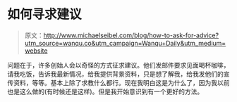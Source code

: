 # 如何寻求建议

> 原文：<http://www.michaelseibel.com/blog/how-to-ask-for-advice?utm_source=wanqu.co&utm_campaign=Wanqu+Daily&utm_medium=website>

问题在于，许多创始人会以奇怪的方式征求建议。他们发邮件要求见面喝杯咖啡，请我吃饭，告诉我最新情况，给我提供背景资料，只是想了解我，给我发他们的宣传资料，等等。基本上除了求教什么都行。现在我明白这是为什么了，因为我以前也是这么做的(有时候还是这样)。但是我开始意识到有一个更好的方法。